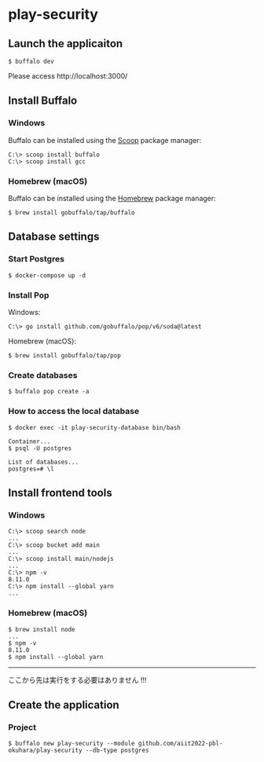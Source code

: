 # play-security

## Launch the applicaiton
```
$ buffalo dev
```

Please access http://localhost:3000/ 

## Install Buffalo
### Windows
Buffalo can be installed using the [Scoop](https://scoop.sh/) package manager:
```
C:\> scoop install buffalo
C:\> scoop install gcc
```

### Homebrew (macOS)
Buffalo can be installed using the [Homebrew](https://brew.sh/) package manager:
```
$ brew install gobuffalo/tap/buffalo
```

## Database settings

### Start Postgres
```
$ docker-compose up -d
```

### Install Pop 
Windows:
```
C:\> go install github.com/gobuffalo/pop/v6/soda@latest
```

Homebrew (macOS):
```
$ brew install gobuffalo/tap/pop
```

### Create databases

```
$ buffalo pop create -a
```

### How to access the local database 

```
$ docker exec -it play-security-database bin/bash

Container...
$ psql -U postgres

List of databases...
postgres=# \l
```

## Install frontend tools
### Windows
```
C:\> scoop search node
...
C:\> scoop bucket add main
...
C:\> scoop install main/nodejs
...
C:\> npm -v
8.11.0
C:\> npm install --global yarn
...
```

### Homebrew (macOS)
```
$ brew install node
...
$ npm -v
8.11.0
$ npm install --global yarn 
```

-----

ここから先は実行をする必要はありません !!!

## Create the application
### Project

```
$ buffalo new play-security --module github.com/aiit2022-pbl-okuhara/play-security --db-type postgres
```
